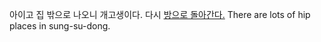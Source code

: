 아이고 집 밖으로 나오니 개고생이다. 다시 [방으로 돌아간다.](../marshmallow.md) 
There are lots of hip places in sung-su-dong.